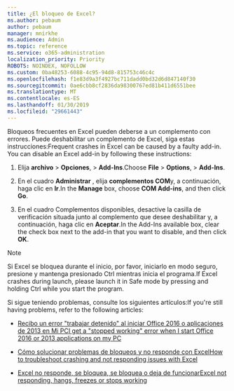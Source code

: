 ```yaml
---
title: ¿El bloqueo de Excel?
ms.author: pebaum
author: pebaum
manager: mnirkhe
ms.audience: Admin
ms.topic: reference
ms.service: o365-administration
localization_priority: Priority
ROBOTS: NOINDEX, NOFOLLOW
ms.custom: 0ba48253-6088-4c95-94d8-815753c46c4c
ms.openlocfilehash: f1e83d9a3f4927bc711dadd0bd32d6d847140f30
ms.sourcegitcommit: 0ae6cbb8cf2836da98300767ed81b411d6551bee
ms.translationtype: MT
ms.contentlocale: es-ES
ms.lasthandoff: 01/30/2019
ms.locfileid: "29661443"
---
```

<span data-ttu-id="164e3-p101">Bloqueos frecuentes en Excel pueden deberse a un complemento con errores. Puede deshabilitar un complemento de Excel, siga estas instrucciones:</span><span class="sxs-lookup"><span data-stu-id="164e3-p101">Frequent crashes in Excel can be caused by a faulty add-in. You can disable an Excel add-in by following these instructions:</span></span>
  
1. <span data-ttu-id="164e3-104">Elija **archivo** \> **Opciones**, \> **Add-Ins**.</span><span class="sxs-lookup"><span data-stu-id="164e3-104">Choose **File** \> **Options**, \> **Add-Ins**.</span></span>
    
2. <span data-ttu-id="164e3-105">En el cuadro **Administrar** , elija **complementos COM**y, a continuación, haga clic en **Ir**.</span><span class="sxs-lookup"><span data-stu-id="164e3-105">In the **Manage** box, choose **COM Add-ins**, and then click **Go**.</span></span>
    
3. <span data-ttu-id="164e3-106">En el cuadro Complementos disponibles, desactive la casilla de verificación situada junto al complemento que desee deshabilitar y, a continuación, haga clic en **Aceptar**.</span><span class="sxs-lookup"><span data-stu-id="164e3-106">In the Add-Ins available box, clear the check box next to the add-in that you want to disable, and then click **OK**.</span></span>
    
> [!NOTE]
> <span data-ttu-id="164e3-107">Si Excel se bloquea durante el inicio, por favor, iniciarlo en modo seguro, presione y mantenga presionado Ctrl mientras inicia el programa.</span><span class="sxs-lookup"><span data-stu-id="164e3-107">If Excel crashes during launch, please launch it in Safe mode by pressing and holding Ctrl while you start the program.</span></span> 
  
<span data-ttu-id="164e3-108">Si sigue teniendo problemas, consulte los siguientes artículos:</span><span class="sxs-lookup"><span data-stu-id="164e3-108">If you're still having problems, refer to the following articles:</span></span>
  
- [<span data-ttu-id="164e3-109">Recibo un error "trabajar detenido" al iniciar Office 2016 o aplicaciones de 2013 en Mi PC</span><span class="sxs-lookup"><span data-stu-id="164e3-109">I get a "stopped working" error when I start Office 2016 or 2013 applications on my PC</span></span>](https://support.office.com/article/52bd7985-4e99-4a35-84c8-2d9b8301a2fa.aspx)
    
- [<span data-ttu-id="164e3-110">Cómo solucionar problemas de bloqueos y no responde con Excel</span><span class="sxs-lookup"><span data-stu-id="164e3-110">How to troubleshoot crashing and not responding issues with Excel</span></span>](https://support.microsoft.com/help/2758592/how-to-troubleshoot-crashing-and-not-responding-issues-with-excel)
    
- [<span data-ttu-id="164e3-111">Excel no responde, se bloquea, se bloquea o deja de funcionar</span><span class="sxs-lookup"><span data-stu-id="164e3-111">Excel not responding, hangs, freezes or stops working</span></span>](https://support.office.com/article/37e7d3c9-9e84-40bf-a805-4ca6853a1ff4.aspx)
    
